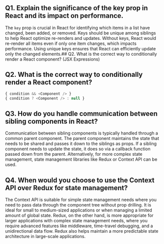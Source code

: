 ## Q1. Explain the significance of the key prop in React and its impact on performance.

The `key` prop is crucial in React for identifying which items in a list have changed, been added, or removed. Keys should be unique among siblings to help React optimize re-renders and updates. Without keys, React would re-render all items even if only one item changes, which impacts performance. Using unique keys ensures that React can efficiently update only the changed elements.## Q2. What is the correct way to conditionally render a React component? (JSX Expressions)

## Q2. What is the correct way to conditionally render a React component?
  ```js
  { condition && <Component /> }
  { condition ? <Component /> : null }
  ```
## Q3. How do you handle communication between sibling components in React?
Communication between sibling components is typically handled through a common parent component. The parent component maintains the state that needs to be shared and passes it down to the siblings as props. If a sibling component needs to update the state, it does so via a callback function passed down from the parent. Alternatively, for more complex state management, state management libraries like Redux or Context API can be used.

## Q4.  When would you choose to use the Context API over Redux for state management?

The Context API is suitable for simple state management needs where you need to pass data through the component tree without prop drilling. It is ideal for small to medium-sized applications or when managing a limited amount of global state. Redux, on the other hand, is more appropriate for larger applications with complex state management needs, where you require advanced features like middleware, time-travel debugging, and a unidirectional data flow. Redux also helps maintain a more predictable state architecture in large-scale applications.
